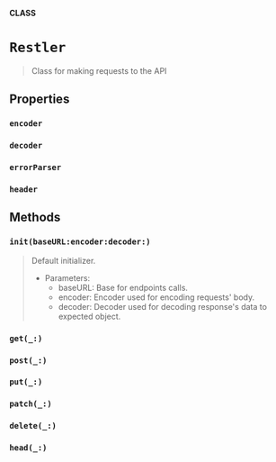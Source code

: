 **CLASS**

# `Restler`

> Class for making requests to the API

## Properties
### `encoder`

### `decoder`

### `errorParser`

### `header`

## Methods
### `init(baseURL:encoder:decoder:)`

> Default initializer.
>
> - Parameters:
>   - baseURL: Base for endpoints calls.
>   - encoder: Encoder used for encoding requests' body.
>   - decoder: Decoder used for decoding response's data to expected object.

### `get(_:)`

### `post(_:)`

### `put(_:)`

### `patch(_:)`

### `delete(_:)`

### `head(_:)`
